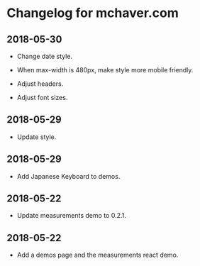 # Changelog for mchaver.com

## 2018-05-30

* Change date style.

* When max-width is 480px, make style more mobile friendly.

* Adjust headers.

* Adjust font sizes.

## 2018-05-29

* Update style.

## 2018-05-29

* Add Japanese Keyboard to demos.

## 2018-05-22

* Update measurements demo to 0.2.1.

## 2018-05-22

* Add a demos page and the measurements react demo.
